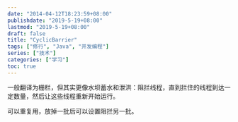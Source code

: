 ```yaml
---
date: "2014-04-12T18:23:59+08:00"
publishdate: "2019-5-19+08:00"
lastmod: "2019-5-19+08:00"
draft: false
title: "CyclicBarrier"
tags: ["修行", "Java", "并发编程"]
series: ["技术"]
categories: ["学习"]
toc: true
---
```



一般翻译为栅栏，但其实更像水坝蓄水和泄洪：阻拦线程，直到拦住的线程到达一定数量，然后让这些线程重新开始运行。

可以重复用，放掉一批后可以设置阻拦另一批。